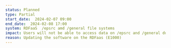 ```yaml
---
status: Planned
type: Partial
start_date:  2024-02-07 09:00
end_date:  2024-02-08 17:00
system: RDFaaS  /epsrc amd /general file systems 
impact: Users will not be able to access data on /epsrc and /general during this maintenance
reason: Updating the software on the RDFaas (E1000) 
---
```

